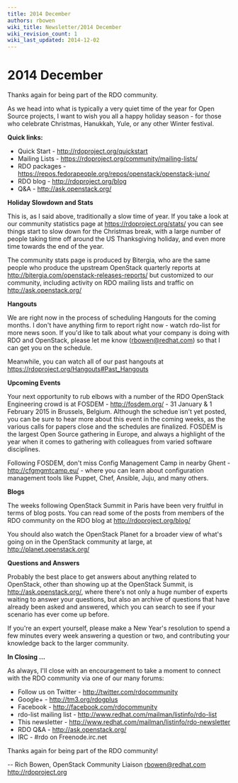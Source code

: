 ```yaml
---
title: 2014 December
authors: rbowen
wiki_title: Newsletter/2014 December
wiki_revision_count: 1
wiki_last_updated: 2014-12-02
---
```


# 2014 December

Thanks again for being part of the RDO community.

As we head into what is typically a very quiet time of the year for Open Source projects, I want to wish you all a happy holiday season - for those who celebrate Christmas, Hanukkah, Yule, or any other Winter festival.

**Quick links:**

*   Quick Start - <http://rdoproject.org/quickstart>
*   Mailing Lists - <https://rdoproject.org/community/mailing-lists/>
*   RDO packages - <https://repos.fedorapeople.org/repos/openstack/openstack-juno/>
*   RDO blog - <http://rdoproject.org/blog>
*   Q&A - <http://ask.openstack.org/>

**Holiday Slowdown and Stats**

This is, as I said above, traditionally a slow time of year. If you take a look at our community statistics page at <https://rdoproject.org/stats/> you can see things start to slow down for the Christmas break, with a large number of people taking time off around the US Thanksgiving holiday, and even more time towards the end of the year.

The community stats page is produced by Bitergia, who are the same people who produce the upstream OpenStack quarterly reports at <http://bitergia.com/openstack-releases-reports/> but customized to our community, including activity on RDO mailing lists and traffic on <http://ask.openstack.org/>

**Hangouts**

We are right now in the process of scheduling Hangouts for the coming months. I don't have anything firm to report right now - watch rdo-list for more news soon. If you'd like to talk about what your company is doing with RDO and OpenStack, please let me know (rbowen@redhat.com) so that I can get you on the schedule.

Meanwhile, you can watch all of our past hangouts at <https://rdoproject.org/Hangouts#Past_Hangouts>

**Upcoming Events**

Your next opportunity to rub elbows with a number of the RDO OpenStack Engineering crowd is at FOSDEM - <http://fosdem.org/> - 31 January & 1 February 2015 in Brussels, Belgium. Although the schedue isn't yet posted, you can be sure to hear more about this event in the coming weeks, as the various calls for papers close and the schedules are finalized. FOSDEM is the largest Open Source gathering in Europe, and always a highlight of the year when it comes to gathering with colleagues from varied software disciplines.

Following FOSDEM, don't miss Config Management Camp in nearby Ghent - <http://cfgmgmtcamp.eu/> - where you can learn about configuration management tools like Puppet, Chef, Ansible, Juju, and many others.

**Blogs**

The weeks following OpenStack Summit in Paris have been very fruitful in terms of blog posts. You can read some of the posts from members of the RDO community on the RDO blog at <http://rdoproject.org/blog/>

You should also watch the OpenStack Planet for a broader view of what's going on in the OpenStack community at large, at <http://planet.openstack.org/>

**Questions and Answers**

Probably the best place to get answers about anything related to OpenStack, other than showing up at the OpenStack Summit, is <http://ask.openstack.org/>, where there's not only a huge number of experts waiting to answer your questions, but also an archive of questions that have already been asked and answered, which you can search to see if your scenario has ever come up before.

If you're an expert yourself, please make a New Year's resolution to spend a few minutes every week answering a question or two, and contributing your knowledge back to the larger community.

**In Closing ...**

As always, I'll close with an encouragement to take a moment to connect with the RDO community via one of our many forums:

*   Follow us on Twitter - <http://twitter.com/rdocommunity>
*   Google+ - <http://tm3.org/rdogplus>
*   Facebook - <http://facebook.com/rdocommunity>
*   rdo-list mailing list - <http://www.redhat.com/mailman/listinfo/rdo-list>
*   This newsletter - <http://www.redhat.com/mailman/listinfo/rdo-newsletter>
*   RDO Q&A - <http://ask.openstack.org/>
*   IRC - #rdo on Freenode.irc.net

Thanks again for being part of the RDO community!

-- Rich Bowen, OpenStack Community Liaison rbowen@redhat.com <http://rdoproject.org>
